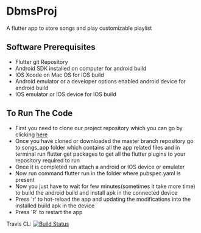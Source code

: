 # DbmsProj

A flutter app to store songs and play customizable playlist

## Software Prerequisites

- Flutter git Repository 
- Android SDK installed on computer for android build
- IOS Xcode on Mac OS for IOS build
- Android emulator or a developer options enabled android device for android build
- IOS emulator or IOS device for IOS build

## To Run The Code

- First you need to clone our project repository which you can go by clicking [here](https://github.com/Nocturnals/DbmsProj)
- Once you have cloned or downloaded the master branch repository go to songs_app folder which contains all the app related files and in terminal run flutter get packages to get all the flutter plugins to your repository required to run
- Once it is completed run attach a android or IOS device or emulater
- Now run command flutter run in the folder where pubspec.yaml is present
- Now you just have to wait for few minutes(sometimes it take more time) to build the android build and install apk in the connected device
- Press 'r' to hot-reload the app and updating the modifications into the installed build apk in the device
- Press 'R' to restart the app


Travis CL: [![Build Status](https://travis-ci.org/Hemanth759/Flutter-Projects.svg?branch=master)](https://travis-ci.org/Hemanth759/Flutter-Projects)

